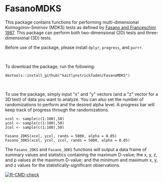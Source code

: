# FasanoMDKS

This package contains functions for performing multi-dimensional Kolmogorov-Smirnov (MDKS) tests as defined by [Fasano and Franceschini 1987](https://academic.oup.com/mnras/article/225/1/155/1007281). This package can perform both two-dimensional (2D) tests and three-dimensional (3D) tests.

Before use of the package, please install `dplyr`, `progress`, and `purrr`.

<br>

To download the package, run the following:

```
devtools::install_github("kaitlynstrickfaden/FasanoMDKS")
```

<br>

To use the package, simply input "x" and "y" vectors (and a "z" vector for a 3D test) of data you want to analyze. You can also set the number of randomizations to perform and the desired alpha level. A progress bar will keep track of progress through the randomizations.

```
xcol <- sample(c(1:100),50)
ycol <- sample(c(1:100),50)
zcol <- sample(c(1:100),50)

Fasano_2DKS(xcol, ycol, rands = 5000, alpha = 0.05)
Fasano_3DKS(xcol, ycol, zcol, rands = 5000, alpha = 0.05)
```

The `Fasano_2DKS` and `Fasano_3DKS` functions will output a data frame of summary values and statistics containing the maximum D-value; the x, y, z, and p values at the maximum D-value; and the minimum and maximum x, y, and z values for the statistically-significant observations.

  <!-- badges: start -->
  [![R-CMD-check](https://github.com/kaitlynstrickfaden/FasanoMDKS/workflows/R-CMD-check/badge.svg)](https://github.com/kaitlynstrickfaden/FasanoMDKS/actions)
  <!-- badges: end -->

